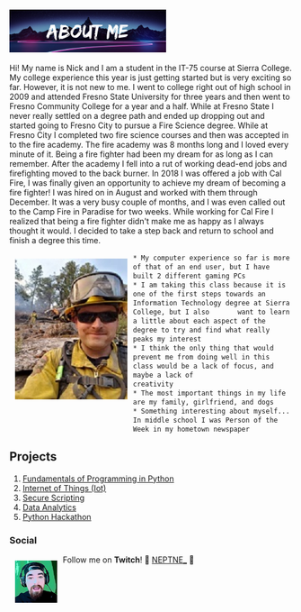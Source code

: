 # <img src="About Me (2).png" align="center"> 

 
  Hi! My name is Nick and I am a student in the IT-75 course at Sierra College. My college experience this year is just getting started but is very exciting so far. However, it is not new to me. I went to college right out of high school in 2009 and attended Fresno State University for three years and then went to Fresno Community College for a year and a half. While at Fresno State I never really settled on a degree path and ended up dropping out and started going to Fresno City to pursue a Fire Science degree. While at Fresno City I completed two fire science courses and then was accepted in to the fire academy. The fire academy was 8 months long and I loved every minute of it. Being a fire fighter had been my dream for as long as I can remember. After the academy I fell into a rut of working dead-end jobs and firefighting moved to the back burner. In 2018 I was offered a job with Cal Fire, I was finally given an opportunity to achieve my dream of becoming a fire fighter! I was hired on in August and worked with them through December. It was a very busy couple of months, and I was even called out to the Camp Fire in Paradise for two weeks. While working for Cal Fire I realized that being a fire fighter didn't make me as happy as I always thought it would. I decided to take a step back and return to school and finish a degree this time. 
  
<img src="campfire.jpg" align="left" height="250" width="200" style="margin: 10px"> 

    * My computer experience so far is more of that of an end user, but I have built 2 different gaming PCs
    * I am taking this class because it is one of the first steps towards an Information Technology degree at Sierra College, but I also       want to learn a little about each aspect of the degree to try and find what really peaks my interest
    * I think the only thing that would prevent me from doing well in this class would be a lack of focus, and maybe a lack of                 creativity
    * The most important things in my life are my family, girlfriend, and dogs
    * Something interesting about myself... In middle school I was Person of the Week in my hometown newspaper


## Projects

1. [Fundamentals of Programming in Python](https://nwendel16.github.io/Fundamentals-of-Programming-in-Python/)
2. [Internet of Things (Iot)](https://nwendel16.github.io/Internet-of-Things/)
3. [Secure Scripting](https://nwendel16.github.io/Secure-Scripting/)
4. [Data Analytics](https://nwendel16.github.io/Data-Analytics/)
5. [Python Hackathon](https://nwendel16.github.io/Python-Hackathon/)


### Social

<img src="twitchlogo.jpg" align="left" height="75" width="75" style="margin: 10px"> 

Follow me on **Twitch**! :trident: [NEPTNE_](https://www.twitch.tv/neptne_) :trident:





